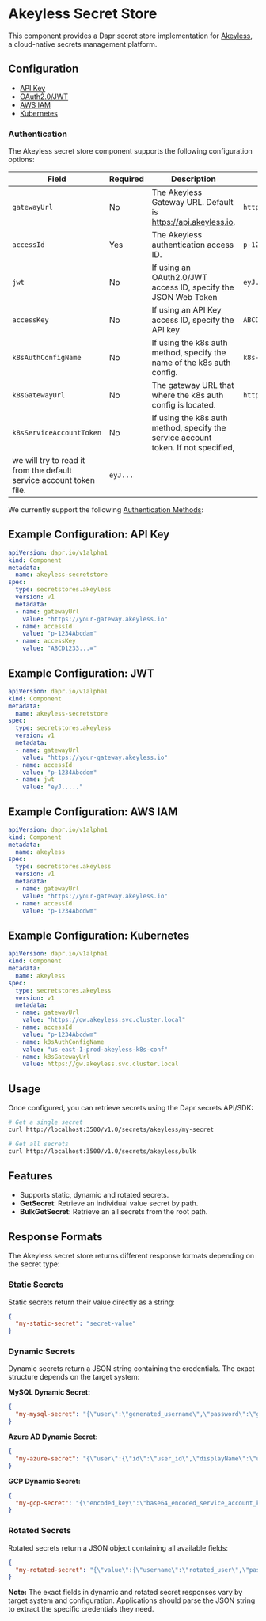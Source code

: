 # Akeyless Secret Store

This component provides a Dapr secret store implementation for [Akeyless](https://www.akeyless.io/), a cloud-native secrets management platform.

## Configuration

- [API Key](https://docs.akeyless.io/docs/api-key)
- [OAuth2.0/JWT](https://docs.akeyless.io/docs/oauth20jwt)
- [AWS IAM](https://docs.akeyless.io/docs/aws-iam)
- [Kubernetes](https://docs.akeyless.io/docs/kubernetes-auth)

### Authentication

The Akeyless secret store component supports the following configuration options:

| Field | Required | Description | Example |
|-------|----------|-------------|---------|
| `gatewayUrl` | No | The Akeyless Gateway URL. Default is https://api.akeyless.io. | `https://your-gateway.akeyless.io` |
| `accessId` | Yes | The Akeyless authentication access ID. | `p-123456780wm` |
| `jwt` | No | If using an OAuth2.0/JWT access ID, specify the JSON Web Token | `eyJ...` |
| `accessKey` | No | If using an API Key access ID, specify the API key | `ABCD123...=` |
| `k8sAuthConfigName` | No | If using the k8s auth method, specify the name of the k8s auth config. | `k8s-auth-config` |
| `k8sGatewayUrl` | No | The gateway URL that where the k8s auth config is located. | `http://gw.akeyless.svc.cluster.local:8000` |
| `k8sServiceAccountToken` | No | If using the k8s auth method, specify the service account token. If not specified,
      we will try to read it from the default service account token file. | `eyJ...` |

We currently support the following [Authentication Methods](https://docs.akeyless.io/docs/access-and-authentication-methods):


## Example Configuration: API Key

```yaml
apiVersion: dapr.io/v1alpha1
kind: Component
metadata:
  name: akeyless-secretstore
spec:
  type: secretstores.akeyless
  version: v1
  metadata:
  - name: gatewayUrl
    value: "https://your-gateway.akeyless.io"
  - name: accessId
    value: "p-1234Abcdam"
  - name: accessKey
    value: "ABCD1233...="
```


## Example Configuration: JWT

```yaml
apiVersion: dapr.io/v1alpha1
kind: Component
metadata:
  name: akeyless-secretstore
spec:
  type: secretstores.akeyless
  version: v1
  metadata:
  - name: gatewayUrl
    value: "https://your-gateway.akeyless.io"
  - name: accessId
    value: "p-1234Abcdom"
  - name: jwt
    value: "eyJ....."
```

## Example Configuration: AWS IAM

```yaml
apiVersion: dapr.io/v1alpha1
kind: Component
metadata:
  name: akeyless
spec:
  type: secretstores.akeyless
  version: v1
  metadata:
  - name: gatewayUrl
    value: "https://your-gateway.akeyless.io"
  - name: accessId
    value: "p-1234Abcdwm"
```

## Example Configuration: Kubernetes

```yaml
apiVersion: dapr.io/v1alpha1
kind: Component
metadata:
  name: akeyless
spec:
  type: secretstores.akeyless
  version: v1
  metadata:
  - name: gatewayUrl
    value: "https://gw.akeyless.svc.cluster.local"
  - name: accessId
    value: "p-1234Abcdwm"
  - name: k8sAuthConfigName
    value: "us-east-1-prod-akeyless-k8s-conf"
  - name: k8sGatewayUrl
    value: https://gw.akeyless.svc.cluster.local
```

## Usage

Once configured, you can retrieve secrets using the Dapr secrets API/SDK:

```bash
# Get a single secret
curl http://localhost:3500/v1.0/secrets/akeyless/my-secret

# Get all secrets
curl http://localhost:3500/v1.0/secrets/akeyless/bulk
```

## Features

- Supports static, dynamic and rotated secrets.
- **GetSecret**: Retrieve an individual value secret by path. 
- **BulkGetSecret**: Retrieve an all secrets from the root path.

## Response Formats

The Akeyless secret store returns different response formats depending on the secret type:

### Static Secrets
Static secrets return their value directly as a string:

```json
{
  "my-static-secret": "secret-value"
}
```

### Dynamic Secrets
Dynamic secrets return a JSON string containing the credentials. The exact structure depends on the target system:

**MySQL Dynamic Secret:**
```json
{
  "my-mysql-secret": "{\"user\":\"generated_username\",\"password\":\"generated_password\",\"ttl_in_minutes\":\"60\",\"id\":\"username\"}"
}
```

**Azure AD Dynamic Secret:**
```json
{
  "my-azure-secret": "{\"user\":{\"id\":\"user_id\",\"displayName\":\"user_name\",\"mail\":\"email@domain.com\"},\"secret\":{\"keyId\":\"secret_key_id\",\"displayName\":\"secret_name\",\"tenantId\":\"tenant_id\"},\"ttl_in_minutes\":\"60\",\"id\":\"user_id\",\"msg\":\"User has been added successfully...\"}"
}
```

**GCP Dynamic Secret:**
```json
{
  "my-gcp-secret": "{\"encoded_key\":\"base64_encoded_service_account_key\",\"ttl_in_minutes\":\"60\",\"id\":\"service_account_name\"}"
}
```

### Rotated Secrets
Rotated secrets return a JSON object containing all available fields:

```json
{
  "my-rotated-secret": "{\"value\":{\"username\":\"rotated_user\",\"password\":\"rotated_password\",\"application_id\":\"1234567890\"}}"
}
```

**Note:** The exact fields in dynamic and rotated secret responses vary by target system and configuration. Applications should parse the JSON string to extract the specific credentials they need.
